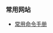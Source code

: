 ### 常用网站
* <a href="https://github.github.com/training-kit/downloads/github-git-cheat-sheet.pdf" target="_blank">常用命令手册</a>
